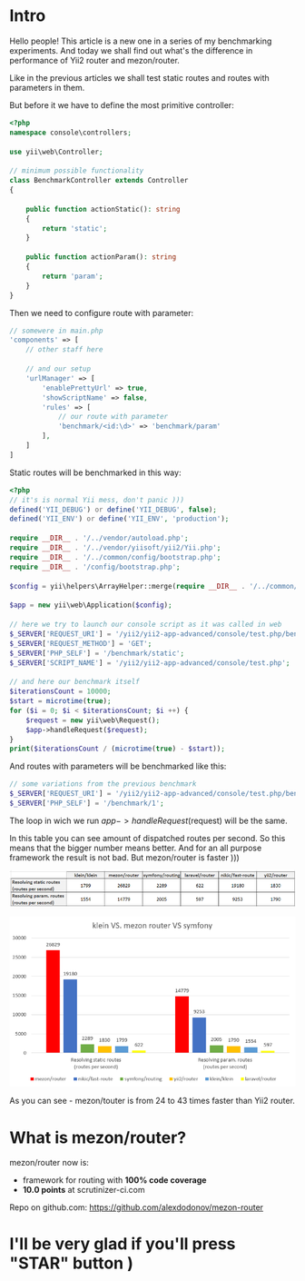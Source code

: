 # Intro

Hello people! This article is a new one in a series of my benchmarking experiments. And today we shall find out what's the difference in performance of Yii2 router and mezon/router.

Like in the previous articles we shall test static routes and routes with parameters in them.

But before it we have to define the most primitive controller:

```php
<?php
namespace console\controllers;

use yii\web\Controller;

// minimum possible functionality
class BenchmarkController extends Controller
{

    public function actionStatic(): string
    {
        return 'static';
    }

    public function actionParam(): string
    {
        return 'param';
    }
}
```

Then we need to configure route with parameter:

```php
// somewere in main.php
'components' => [
    // other staff here
    
    // and our setup
    'urlManager' => [
        'enablePrettyUrl' => true,
        'showScriptName' => false,
        'rules' => [
            // our route with parameter
            'benchmark/<id:\d>' => 'benchmark/param'
        ],
    ]
]
```

Static routes will be benchmarked in this way:

```php
<?php
// it's is normal Yii mess, don't panic )))
defined('YII_DEBUG') or define('YII_DEBUG', false);
defined('YII_ENV') or define('YII_ENV', 'production');

require __DIR__ . '/../vendor/autoload.php';
require __DIR__ . '/../vendor/yiisoft/yii2/Yii.php';
require __DIR__ . '/../common/config/bootstrap.php';
require __DIR__ . '/config/bootstrap.php';

$config = yii\helpers\ArrayHelper::merge(require __DIR__ . '/../common/config/main.php', require __DIR__ . '/../common/config/main-local.php', require __DIR__ . '/config/main.php', require __DIR__ . '/config/main-local.php');

$app = new yii\web\Application($config);

// here we try to launch our console script as it was called in web
$_SERVER['REQUEST_URI'] = '/yii2/yii2-app-advanced/console/test.php/benchmark/static';
$_SERVER['REQUEST_METHOD'] = 'GET';
$_SERVER['PHP_SELF'] = '/benchmark/static';
$_SERVER['SCRIPT_NAME'] = '/yii2/yii2-app-advanced/console/test.php';

// and here our benchmark itself
$iterationsCount = 10000;
$start = microtime(true);
for ($i = 0; $i < $iterationsCount; $i ++) {
    $request = new yii\web\Request();
    $app->handleRequest($request);
}
print($iterationsCount / (microtime(true) - $start));
```

And routes with parameters will be benchmarked like this:

```php
// some variations from the previous benchmark
$_SERVER['REQUEST_URI'] = '/yii2/yii2-app-advanced/console/test.php/benchmark/1';
$_SERVER['PHP_SELF'] = '/benchmark/1';
```

The loop in wich we run $app->handleRequest($request) will be the same.

In this table you can see amount of dispatched routes per second. So this means that the bigger number means better. And for an all purpose framework the result is not bad. But mezon/router is faster )))

![table](images/table-yii2.png)

![graph](images/graph-yii2.png)

As you can see - mezon/touter is from 24 to 43 times faster than Yii2 router.

# What is mezon/router?

mezon/router now is:

- framework for routing with **100% code coverage**
- **10.0 points** at scrutinizer-ci.com

Repo on github.com: https://github.com/alexdodonov/mezon-router

# I'll be very glad if you'll press "STAR" button )